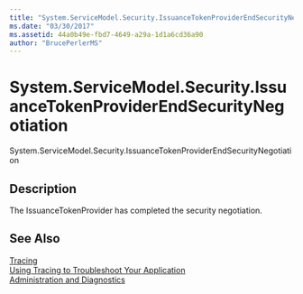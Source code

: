 ```yaml
---
title: "System.ServiceModel.Security.IssuanceTokenProviderEndSecurityNegotiation"
ms.date: "03/30/2017"
ms.assetid: 44a0b49e-fbd7-4649-a29a-1d1a6cd36a90
author: "BrucePerlerMS"
---
```

# System.ServiceModel.Security.IssuanceTokenProviderEndSecurityNegotiation
System.ServiceModel.Security.IssuanceTokenProviderEndSecurityNegotiation  
  
## Description  
 The IssuanceTokenProvider has completed the security negotiation.  
  
## See Also  
 [Tracing](../../../../../docs/framework/wcf/diagnostics/tracing/index.md)  
 [Using Tracing to Troubleshoot Your Application](../../../../../docs/framework/wcf/diagnostics/tracing/using-tracing-to-troubleshoot-your-application.md)  
 [Administration and Diagnostics](../../../../../docs/framework/wcf/diagnostics/index.md)
